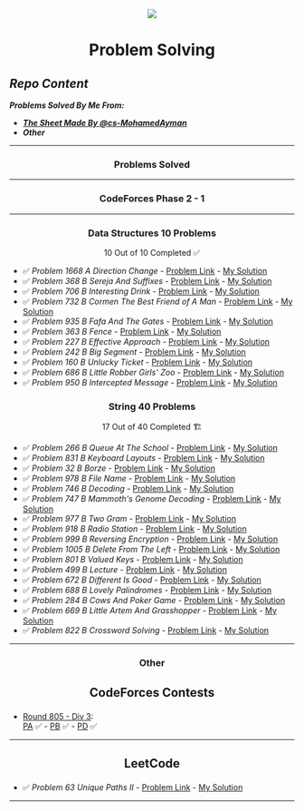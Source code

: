 <p align="center">
<img src="https://cdn-icons-png.flaticon.com/512/2881/2881142.png">
</p>

# <p align="center">Problem Solving</p>

## *Repo Content*
***Problems Solved By Me From:***
- ***[The Sheet Made By @cs-MohamedAyman](https://github.com/cs-MohamedAyman/Problem-Solving-Training)***
- ***Other***
***

### <p align="center"> Problems Solved </p>
***
<!-- ✅ *Problem * - [Problem Link]() - [My Solution]() -->
### <p align="center"> CodeForces Phase 2 - 1 </p>
***

### <p align="center"> Data Structures 10 Problems </p>
<p align="center"> 10 Out of 10 Completed ✅</p>

- ✅ *Problem 1668 A Direction Change* - [Problem Link](https://codeforces.com/problemset/problem/1668/A) - [My Solution](https://github.com/GeorgeBeshay/ProblemSolving/tree/main/CodeForces/P1668A_DirectionChange)
- ✅ *Problem 368 B Sereja And Suffixes* - [Problem Link](https://codeforces.com/contest/368/problem/B) - [My Solution](https://github.com/GeorgeBeshay/ProblemSolving/tree/main/CodeForces/P368B_SerejaAndSuffixes)
- ✅ *Problem 706 B Interesting Drink* - [Problem Link](https://codeforces.com/problemset/problem/706/B) - [My Solution](https://github.com/GeorgeBeshay/ProblemSolving/tree/main/CodeForces/P706B_InterestingDrink)
- ✅ *Problem 732 B Cormen The Best Friend of A Man* - [Problem Link](https://codeforces.com/problemset/problem/732/B) - [My Solution](https://github.com/GeorgeBeshay/ProblemSolving/tree/main/CodeForces/P732B_CormenTheBestFriendOfAMan)
- ✅ *Problem 935 B Fafa And The Gates* - [Problem Link](https://codeforces.com/problemset/problem/935/B) - [My Solution](https://github.com/GeorgeBeshay/ProblemSolving/tree/main/CodeForces/P935B_FafaAndTheGates)
- ✅ *Problem 363 B Fence* - [Problem Link](https://codeforces.com/problemset/problem/363/B) - [My Solution](https://github.com/GeorgeBeshay/ProblemSolving/tree/main/CodeForces/P363B_Fence)
- ✅ *Problem 227 B Effective Approach* - [Problem Link](https://codeforces.com/problemset/problem/227/B) - [My Solution](https://github.com/GeorgeBeshay/ProblemSolving/tree/main/CodeForces/P227B_EffectiveApproach)
- ✅ *Problem 242 B Big Segment* - [Problem Link](https://codeforces.com/problemset/problem/242/B) - [My Solution](https://github.com/GeorgeBeshay/ProblemSolving/tree/main/CodeForces/P242B_BigSegment)
- ✅ *Problem 160 B Unlucky Ticket* - [Problem Link](https://codeforces.com/problemset/problem/160/B) - [My Solution](https://github.com/GeorgeBeshay/ProblemSolving/tree/main/CodeForces/P160B_UnluckyTicket)
- ✅ *Problem 686 B Little Robber Girls' Zoo* - [Problem Link](https://codeforces.com/contest/686/problem/B) - [My Solution](https://github.com/GeorgeBeshay/ProblemSolving/tree/main/CodeForces/P686B_LittleRobberGirlsZoo)
- ✅ *Problem 950 B Intercepted Message* - [Problem Link](https://codeforces.com/problemset/problem/950/B) - [My Solution](https://github.com/GeorgeBeshay/ProblemSolving/tree/main/CodeForces/P950B_InterceptedMessage)

### <p align="center"> String 40 Problems </p>
<p align="center"> 17 Out of 40 Completed 🏗️</p>
 
- ✅ *Problem 266 B Queue At The School* - [Problem Link](https://codeforces.com/problemset/problem/266/B) - [My Solution](https://github.com/GeorgeBeshay/ProblemSolving/tree/main/CodeForces/P266B_QueueAtTheSchool)
- ✅ *Problem 831 B Keyboard Layouts* - [Problem Link](https://codeforces.com/problemset/problem/831/B) - [My Solution](https://github.com/GeorgeBeshay/ProblemSolving/tree/main/CodeForces/P831B_KeyboardLayouts)
- ✅ *Problem 32 B Borze* - [Problem Link](https://codeforces.com/problemset/problem/32/B) - [My Solution](https://github.com/GeorgeBeshay/ProblemSolving/tree/main/CodeForces/P32B_Borze)
- ✅ *Problem 978 B File Name* - [Problem Link](https://codeforces.com/problemset/problem/978/B) - [My Solution](https://github.com/GeorgeBeshay/ProblemSolving/tree/main/CodeForces/P978B_FileName)
- ✅ *Problem 746 B Decoding* - [Problem Link](https://codeforces.com/problemset/problem/746/B) - [My Solution](https://github.com/GeorgeBeshay/ProblemSolving/tree/main/CodeForces/P746B_Decoding)
- ✅ *Problem 747 B Mammoth's Genome Decoding* - [Problem Link](https://codeforces.com/problemset/problem/747/B) - [My Solution](https://github.com/GeorgeBeshay/ProblemSolving/tree/main/CodeForces/P747B_MammothsGenomeDecoding)
- ✅ *Problem 977 B Two Gram* - [Problem Link](https://codeforces.com/problemset/problem/977/B) - [My Solution](https://github.com/GeorgeBeshay/ProblemSolving/tree/main/CodeForces/P977B_TwoGram)
- ✅ *Problem 918 B Radio Station* - [Problem Link](https://codeforces.com/problemset/problem/918/B) - [My Solution](https://github.com/GeorgeBeshay/ProblemSolving/tree/main/CodeForces/P918B_RadioStation)
- ✅ *Problem 999 B Reversing Encryption* - [Problem Link](https://codeforces.com/problemset/problem/999/B) - [My Solution](https://github.com/GeorgeBeshay/ProblemSolving/tree/main/CodeForces/P999B_ReversingEncryption)
- ✅ *Problem 1005 B Delete From The Left* - [Problem Link](https://codeforces.com/problemset/problem/1005/B) - [My Solution](https://github.com/GeorgeBeshay/ProblemSolving/tree/main/CodeForces/P1005B_DeleteFromTheLeft)
- ✅ *Problem 801 B Valued Keys* - [Problem Link](https://codeforces.com/problemset/problem/801/B) - [My Solution](https://github.com/GeorgeBeshay/ProblemSolving/tree/main/CodeForces/P801B_ValuedKeys)
- ✅ *Problem 499 B Lecture* - [Problem Link](https://codeforces.com/problemset/problem/499/B) - [My Solution](https://github.com/GeorgeBeshay/ProblemSolving/tree/main/CodeForces/P499B_Lecture)
- ✅ *Problem 672 B Different Is Good* - [Problem Link](https://codeforces.com/problemset/problem/672/B) - [My Solution](https://github.com/GeorgeBeshay/ProblemSolving/tree/main/CodeForces/P672B_DifferentIsGood)
- ✅ *Problem 688 B Lovely Palindromes* - [Problem Link](https://codeforces.com/problemset/problem/688/B) - [My Solution](https://github.com/GeorgeBeshay/ProblemSolving/tree/main/CodeForces/P688B_LovelyPalindromes)
- ✅ *Problem 284 B Cows And Poker Game* - [Problem Link](https://codeforces.com/problemset/problem/284/B) - [My Solution](https://github.com/GeorgeBeshay/ProblemSolving/tree/main/CodeForces/P248B_CowsAndPokerGame)
- ✅ *Problem 669 B Little Artem And Grasshopper* - [Problem Link](https://codeforces.com/problemset/problem/669/B) - [My Solution](https://github.com/GeorgeBeshay/ProblemSolving/tree/main/CodeForces/P669B_LittleArtemAndGrasshopper)
- ✅ *Problem 822 B Crossword Solving* - [Problem Link](https://codeforces.com/problemset/problem/822/B) - [My Solution](https://github.com/GeorgeBeshay/ProblemSolving/tree/main/CodeForces/P822B_CrosswordSolving)
***

### <p align="center"> Other </p>
## <p align="center"> CodeForces Contests </p>
- [Round 805 - Div 3](https://codeforces.com/contest/1702): <br>
[PA](https://github.com/GeorgeBeshay/ProblemSolving/blob/main/CodeForcesContests/R805_D3/PA_RoundDownThePrice.java) ✅ - [PB](https://github.com/GeorgeBeshay/ProblemSolving/blob/main/CodeForcesContests/R805_D3/PB_PolycarpWritesAStringFromMemory.java) ✅ - [PD](https://github.com/GeorgeBeshay/ProblemSolving/blob/main/CodeForcesContests/R805_D3/PD_NotACheapString.java) ✅
***
## <p align="center"> LeetCode </p>
- ✅ *Problem 63 Unique Paths II* - [Problem Link](https://leetcode.com/problems/unique-paths-ii/) - [My Solution](https://github.com/GeorgeBeshay/ProblemSolving/tree/main/LeetCode/_20_5_22)
***
